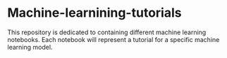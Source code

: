 # Machine-learnining-tutorials
This repository is dedicated to containing different machine learning notebooks. Each notebook will represent a tutorial for a specific machine learning model. 
